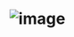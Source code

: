# <p align="center"> ![image](https://github.com/user-attachments/assets/c7a01199-1d49-4732-91a1-a80f42e256db) </p>
